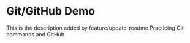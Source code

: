 # Git/GitHub Demo

This is the description added by feature/update-readme
Practicing Git commands and GitHub
